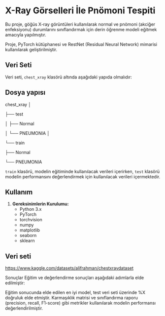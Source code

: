 # X-Ray Görselleri İle Pnömoni Tespiti

Bu proje, göğüs X-ray görüntüleri kullanılarak normal ve pnömoni (akciğer enfeksiyonu) durumlarını sınıflandırmak için derin öğrenme modeli eğitmek amacıyla yapılmıştır. 

Proje, PyTorch kütüphanesi ve RestNet (Residual Neural Network) mimarisi kullanılarak geliştirilmiştir.

## Veri Seti

Veri seti, `chest_xray` klasörü altında aşağıdaki yapıda olmalıdır:

## Dosya yapısı

chest_xray
│

├── test

│ ├── Normal

│ └── PNEUMONIA
│

└── train

├── Normal

└── PNEUMONIA


`train` klasörü, modelin eğitiminde kullanılacak verileri içerirken, `test` klasörü modelin performansını değerlendirmek için kullanılacak verileri içermektedir.

## Kullanım

1. **Gereksinimlerin Kurulumu:**
   - Python 3.x
   - PyTorch
   - torchvision
   - numpy
   - matplotlib
   - seaborn
   - sklearn

## Veri seti

https://www.kaggle.com/datasets/alifrahman/chestxraydataset

Sonuçlar
Eğitim ve değerlendirme sonuçları aşağıdaki adımlarla elde edilmiştir:

Eğitim sonucunda elde edilen en iyi model, test veri seti üzerinde %X doğruluk elde etmiştir.
Karmaşıklık matrisi ve sınıflandırma raporu (precision, recall, F1-score) gibi metrikler kullanılarak modelin performansı değerlendirilmiştir.
